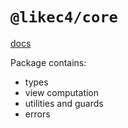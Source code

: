 # `@likec4/core`

[docs](https://likec4.dev/docs/)

Package contains:

- types
- view computation
- utilities and guards
- errors
